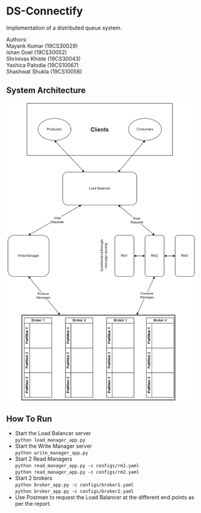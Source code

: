 # DS-Connectify

Implementation of a distributed queue system.

Authors:\
Mayank Kumar (19CS30029)\
Ishan Goel (19CS30052)\
Shrinivas Khiste (19CS30043)\
Yashica Patodia (19CS10067)\
Shashwat Shukla (19CS10056)

## System Architecture
![](./architecture.png)

## How To Run
- Start the Load Balancer server \
`python load_manager_app.py`
- Start the Write Manager server \
`python write_manager_app.py`
- Start 2 Read Managers\
`python read_manager_app.py -c configs/rm1.yaml`\
`python read_manager_app.py -c configs/rm2.yaml`
- Start 2 brokers\
`python broker_app.py -c configs/broker1.yaml`\
`python broker_app.py -c configs/broker2.yaml`
- Use Postman to request the Load Balancer at the different end points as per the report. 
